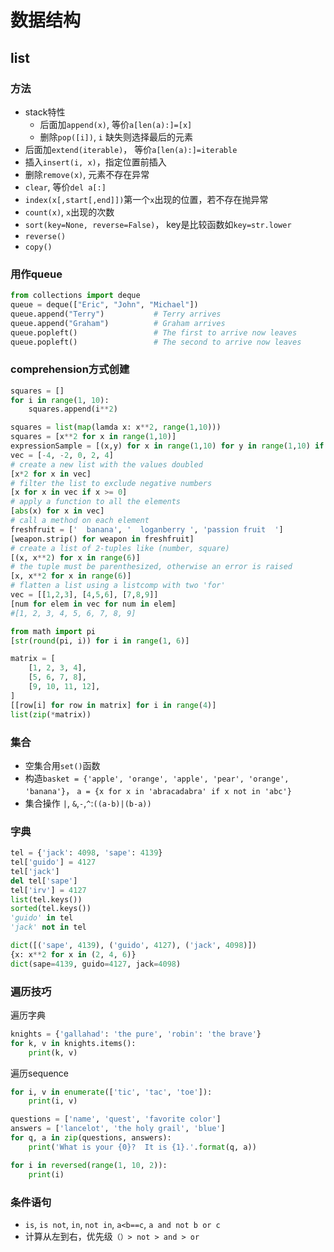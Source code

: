 # 数据结构

## list

### 方法

+ stack特性
  + 后面加`append(x)`, 等价`a[len(a):]=[x]`
  + 删除`pop([i])`, `i` 缺失则选择最后的元素
+ 后面加`extend(iterable)`， 等价`a[len(a):]=iterable`
+ 插入`insert(i, x)`，指定位置前插入
+ 删除`remove(x)`, 元素不存在异常
+ `clear`, 等价`del a[:]`
+ `index(x[,start[,end]])`第一个`x`出现的位置，若不存在抛异常
+ `count(x)`, `x`出现的次数
+ `sort(key=None, reverse=False)`， key是比较函数如`key=str.lower`
+ `reverse()`
+ `copy()`

### 用作queue

```python
from collections import deque
queue = deque(["Eric", "John", "Michael"])
queue.append("Terry")           # Terry arrives
queue.append("Graham")          # Graham arrives
queue.popleft()                 # The first to arrive now leaves
queue.popleft()                 # The second to arrive now leaves
```

### comprehension方式创建

```python
squares = []
for i in range(1, 10):
    squares.append(i**2)

squares = list(map(lamda x: x**2, range(1,10)))
squares = [x**2 for x in range(1,10)]
expressionSample = [(x,y) for x in range(1,10) for y in range(1,10) if x!=y]
vec = [-4, -2, 0, 2, 4]
# create a new list with the values doubled
[x*2 for x in vec]
# filter the list to exclude negative numbers
[x for x in vec if x >= 0]
# apply a function to all the elements
[abs(x) for x in vec]
# call a method on each element
freshfruit = ['  banana', '  loganberry ', 'passion fruit  ']
[weapon.strip() for weapon in freshfruit]
# create a list of 2-tuples like (number, square)
[(x, x**2) for x in range(6)]
# the tuple must be parenthesized, otherwise an error is raised
[x, x**2 for x in range(6)]
# flatten a list using a listcomp with two 'for'
vec = [[1,2,3], [4,5,6], [7,8,9]]
[num for elem in vec for num in elem]
#[1, 2, 3, 4, 5, 6, 7, 8, 9]

from math import pi
[str(round(pi, i)) for i in range(1, 6)]

matrix = [
    [1, 2, 3, 4],
    [5, 6, 7, 8],
    [9, 10, 11, 12],
]
[[row[i] for row in matrix] for i in range(4)]
list(zip(*matrix))

```

### 集合

+ 空集合用`set()`函数
+ 构造`basket = {'apple', 'orange', 'apple', 'pear', 'orange', 'banana'}`， `a = {x for x in 'abracadabra' if x not in 'abc'}`
+ 集合操作 `|`, `&`,`-`,`^`:`((a-b)|(b-a))`

### 字典

```python
tel = {'jack': 4098, 'sape': 4139}
tel['guido'] = 4127
tel['jack']
del tel['sape']
tel['irv'] = 4127
list(tel.keys())
sorted(tel.keys())
'guido' in tel
'jack' not in tel

dict([('sape', 4139), ('guido', 4127), ('jack', 4098)])
{x: x**2 for x in (2, 4, 6)}
dict(sape=4139, guido=4127, jack=4098)
```

### 遍历技巧

遍历字典

```python
knights = {'gallahad': 'the pure', 'robin': 'the brave'}
for k, v in knights.items():
    print(k, v)
```

遍历sequence

```python
for i, v in enumerate(['tic', 'tac', 'toe']):
    print(i, v)

questions = ['name', 'quest', 'favorite color']
answers = ['lancelot', 'the holy grail', 'blue']
for q, a in zip(questions, answers):
    print('What is your {0}?  It is {1}.'.format(q, a))

for i in reversed(range(1, 10, 2)):
    print(i)
```

### 条件语句

+ `is`, `is not`, `in`, `not in`, `a<b==c`, `a and not b or c`
+ 计算从左到右，优先级`（）> not > and > or`